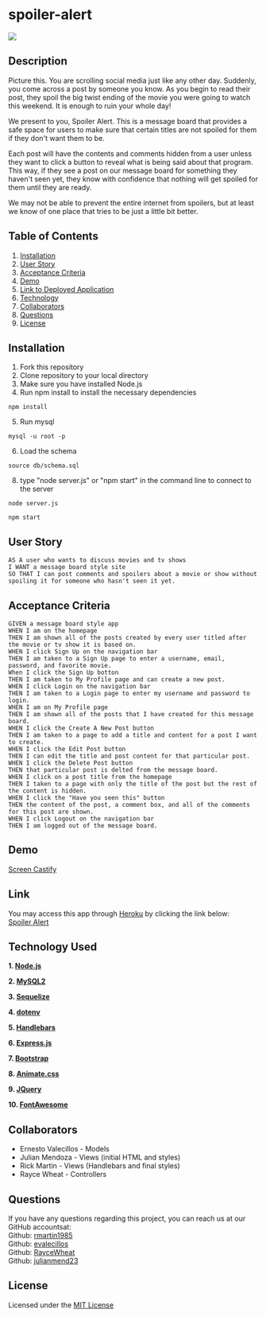# spoiler-alert

  ![](https://img.shields.io/badge/license-MIT-blue)

  ## Description
Picture this. You are scrolling social media just like any other day. Suddenly, you come across a post by someone you know. As you begin to read their post, they spoil the big twist ending of the movie you were going to watch this weekend. It is enough to ruin your whole day!

We present to you, Spoiler Alert. This is a message board that provides a safe space for users to make sure that certain titles are not spoiled for them if they don't want them to be. 

Each post will have the contents and comments hidden from a user unless they want to click a button to reveal what is being said about that program. This way, if they see a post on our message board for something they haven't seen yet, they know with confidence that nothing will get spoiled for them until they are ready. 

We may not be able to prevent the entire internet from spoilers, but at least we know of one place that tries to be just a little bit better. 

  ## Table of Contents
  1. [Installation](##installation)
  2. [User Story](#user-story)
  3. [Acceptance Criteria](#acceptance-criteria)
  4. [Demo](#demo)
  5. [Link to Deployed Application](#link)
  6. [Technology](#technology)
  7. [Collaborators](#collaborators)
  8. [Questions](#questions)
  9. [License](#license)
  

  ## Installation
  1. Fork this repository
  2. Clone repository to your local directory
  3. Make sure you have installed Node.js 
  4. Run npm install to install the necessary dependencies
  ```
  npm install
  ```
  5. Run mysql 
  ```
  mysql -u root -p
  ```
  6. Load the schema 
  ```
  source db/schema.sql
  ```
  8. type "node server.js" or "npm start" in the command line to connect to the server
  ```
  node server.js
  ```
  ```
  npm start
  ```

  ## User Story
  ```
  AS A user who wants to discuss movies and tv shows
  I WANT a message board style site
  SO THAT I can post comments and spoilers about a movie or show without spoiling it for someone who hasn't seen it yet.
  ```
  ## Acceptance Criteria
  ```
  GIVEN a message board style app
  WHEN I am on the homepage
  THEN I am shown all of the posts created by every user titled after the movie or tv show it is based on. 
  WHEN I click Sign Up on the navigation bar
  THEN I am taken to a Sign Up page to enter a username, email, password, and favorite movie.
  When I click the Sign Up botton
  THEN I am taken to My Profile page and can create a new post.
  WHEN I click Login on the navigation bar
  THEN I am taken to a Login page to enter my username and password to login.
  WHEN I am on My Profile page
  THEN I am shown all of the posts that I have created for this message board.
  WHEN I click the Create A New Post button
  THEN I am taken to a page to add a title and content for a post I want to create.
  WHEN I click the Edit Post button
  THEN I can edit the title and post content for that particular post.
  WHEN I click the Delete Post button
  THEN that particular post is delted from the message board. 
  WHEN I click on a post title from the homepage
  THEN I taken to a page with only the title of the post but the rest of the content is hidden. 
  WHEN I click the "Have you seen this" button
  THEN the content of the post, a comment box, and all of the comments for this post are shown. 
  WHEN I click Logout on the navigation bar
  THEN I am logged out of the message board. 

  ```

  ## Demo

  [Screen Castify](https://watch.screencastify.com/v/TdyhFQAv9K7EhxSfBQAD)

  ## Link

  You may access this app through [Heroku](https://heroku.com) by clicking the link below:<br>
  [Spoiler Alert](https://obscure-ravine-58128.herokuapp.com/)

  ## Technology Used
  **1. [Node.js](https://nodejs.org/en/)**

  **2. [MySQL2](https://www.npmjs.com/package/mysql2)**

  **3. [Sequelize](https://www.npmjs.com/package/sequelize)**

  **4. [dotenv](https://www.npmjs.com/package/dotenv)**

  **5. [Handlebars](https://handlebarsjs.com/)**

  **6. [Express.js](https://expressjs.com/)**

  **7. [Bootstrap](https://getbootstrap.com/)**

  **8. [Animate.css](https://animate.style/)**

  **9. [JQuery](https://jquery.com/)**

  **10. [FontAwesome](https://fontawesome.com/)**

  ## Collaborators

  * Ernesto Valecillos - Models
  * Julian Mendoza - Views (initial HTML and styles)
  * Rick Martin - Views (Handlebars and final styles)
  * Rayce Wheat - Controllers

  ## Questions

  If you have any questions regarding this project, you can reach us at our GitHub accountsat:
  <br />
  Github: [rmartin1985](https://github.com/rmartin1985)
  <br />
  Github: [evalecillos](https://github.com/evalecillos)
  <br />
  Github: [RayceWheat](https://github.com/RayceWheat)
  <br />
  Github: [julianmend23](https://github.com/julianmend23)
  

  ## License
  Licensed under the [MIT License](LICENSE)